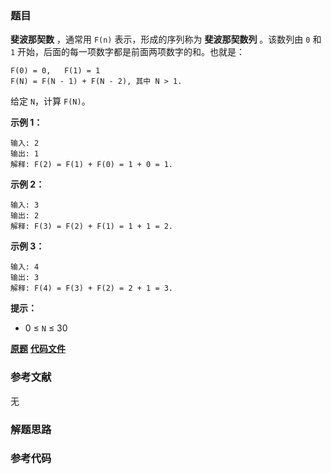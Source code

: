 ### 题目
**斐波那契数** ，通常用 `F(n)` 表示，形成的序列称为 **斐波那契数列** 。该数列由 `0` 和 `1`
开始，后面的每一项数字都是前面两项数字的和。也就是：

    
    
    F(0) = 0,   F(1) = 1
    F(N) = F(N - 1) + F(N - 2), 其中 N > 1.
    

给定 `N`，计算 `F(N)`。



**示例 1：**

    
    
    输入: 2
    输出: 1
    解释: F(2) = F(1) + F(0) = 1 + 0 = 1.
    

**示例 2：**

    
    
    输入: 3
    输出: 2
    解释: F(3) = F(2) + F(1) = 1 + 1 = 2.
    

**示例 3：**

    
    
    输入: 4
    输出: 3
    解释: F(4) = F(3) + F(2) = 2 + 1 = 3.
    



**提示：**

  * 0 ≤ `N` ≤ 30

 **[原题](https://leetcode-cn.com/problems/fibonacci-number/)**    **[代码文件]()**


### 参考文献
无

### 解题思路




### 参考代码

```go


```




